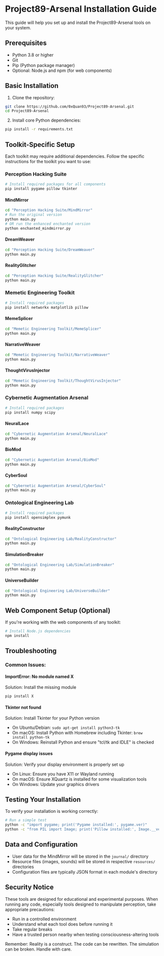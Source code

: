 # Project89-Arsenal Installation Guide

This guide will help you set up and install the Project89-Arsenal tools on your system.

## Prerequisites

- Python 3.8 or higher
- Git
- Pip (Python package manager)
- Optional: Node.js and npm (for web components)

## Basic Installation

1. Clone the repository:
```bash
git clone https://github.com/0xQuan93/Project89-Arsenal.git
cd Project89-Arsenal
```

2. Install core Python dependencies:
```bash
pip install -r requirements.txt
```

## Toolkit-Specific Setup

Each toolkit may require additional dependencies. Follow the specific instructions for the toolkit you want to use:

### Perception Hacking Suite

```bash
# Install required packages for all components
pip install pygame pillow tkinter
```

#### MindMirror
```bash
cd "Perception Hacking Suite/MindMirror"
# Run the original version
python main.py
# OR run the enhanced enchanted version
python enchanted_mindmirror.py
```

#### DreamWeaver
```bash
cd "Perception Hacking Suite/DreamWeaver"
python main.py
```

#### RealityGlitcher
```bash
cd "Perception Hacking Suite/RealityGlitcher"
python main.py
```

### Memetic Engineering Toolkit

```bash
# Install required packages
pip install networkx matplotlib pillow
```

#### MemeSplicer
```bash
cd "Memetic Engineering Toolkit/MemeSplicer"
python main.py
```

#### NarrativeWeaver
```bash
cd "Memetic Engineering Toolkit/NarrativeWeaver"
python main.py
```

#### ThoughtVirusInjector
```bash
cd "Memetic Engineering Toolkit/ThoughtVirusInjector"
python main.py
```

### Cybernetic Augmentation Arsenal

```bash
# Install required packages
pip install numpy scipy
```

#### NeuralLace
```bash
cd "Cybernetic Augmentation Arsenal/NeuralLace"
python main.py
```

#### BioMod
```bash
cd "Cybernetic Augmentation Arsenal/BioMod"
python main.py
```

#### CyberSoul
```bash
cd "Cybernetic Augmentation Arsenal/CyberSoul"
python main.py
```

### Ontological Engineering Lab

```bash
# Install required packages
pip install opensimplex pymunk
```

#### RealityConstructor
```bash
cd "Ontological Engineering Lab/RealityConstructor"
python main.py
```

#### SimulationBreaker
```bash
cd "Ontological Engineering Lab/SimulationBreaker"
python main.py
```

#### UniverseBuilder
```bash
cd "Ontological Engineering Lab/UniverseBuilder"
python main.py
```

## Web Component Setup (Optional)

If you're working with the web components of any toolkit:

```bash
# Install Node.js dependencies
npm install
```

## Troubleshooting

### Common Issues:

#### ImportError: No module named X
Solution: Install the missing module
```bash
pip install X
```

#### Tkinter not found
Solution: Install Tkinter for your Python version
- On Ubuntu/Debian: `sudo apt-get install python3-tk`
- On macOS: Install Python with Homebrew including Tkinter: `brew install python-tk`
- On Windows: Reinstall Python and ensure "tcl/tk and IDLE" is checked

#### Pygame display issues
Solution: Verify your display environment is properly set up
- On Linux: Ensure you have X11 or Wayland running
- On macOS: Ensure XQuartz is installed for some visualization tools
- On Windows: Update your graphics drivers

## Testing Your Installation

To verify your installation is working correctly:

```bash
# Run a simple test
python -c "import pygame; print('Pygame installed:', pygame.ver)"
python -c "from PIL import Image; print('Pillow installed:', Image.__version__)"
```

## Data and Configuration

- User data for the MindMirror will be stored in the `journal/` directory
- Resource files (images, sounds) will be stored in respective `resources/` directories
- Configuration files are typically JSON format in each module's directory

## Security Notice

These tools are designed for educational and experimental purposes. When running any code, especially tools designed to manipulate perception, take appropriate precautions:

- Run in a controlled environment
- Understand what each tool does before running it
- Take regular breaks
- Have a trusted person nearby when testing consciousness-altering tools

Remember: Reality is a construct. The code can be rewritten. The simulation can be broken. Handle with care.
